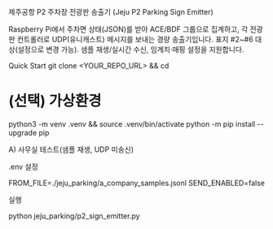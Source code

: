 제주공항 P2 주차장 전광판 송출기 (Jeju P2 Parking Sign Emitter)

Raspberry Pi에서 주차면 상태(JSON)를 받아 ACE/BDF 그룹으로 집계하고, 각 전광판 컨트롤러로 UDP(유니캐스트) 메시지를 보내는 경량 송출기입니다. 표지 #2~#6 대상(설정으로 변경 가능). 샘플 재생/실시간 수신, 임계치·매핑 설정을 지원합니다.

Quick Start
git clone <YOUR_REPO_URL> && cd <REPO>
# (선택) 가상환경
python3 -m venv .venv && source .venv/bin/activate
python -m pip install --upgrade pip

A) 사무실 테스트(샘플 재생, UDP 미송신)

.env 설정

FROM_FILE=./jeju_parking/a_company_samples.jsonl
SEND_ENABLED=false


실행

python jeju_parking/p2_sign_emitter.py
